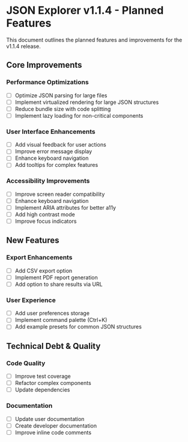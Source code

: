 # JSON Explorer v1.1.4 - Planned Features

This document outlines the planned features and improvements for the v1.1.4 release.

## Core Improvements

### Performance Optimizations
- [ ] Optimize JSON parsing for large files
- [ ] Implement virtualized rendering for large JSON structures
- [ ] Reduce bundle size with code splitting
- [ ] Implement lazy loading for non-critical components

### User Interface Enhancements
- [ ] Add visual feedback for user actions
- [ ] Improve error message display
- [ ] Enhance keyboard navigation
- [ ] Add tooltips for complex features

### Accessibility Improvements
- [ ] Improve screen reader compatibility
- [ ] Enhance keyboard navigation
- [ ] Implement ARIA attributes for better a11y
- [ ] Add high contrast mode
- [ ] Improve focus indicators

## New Features

### Export Enhancements
- [ ] Add CSV export option
- [ ] Implement PDF report generation
- [ ] Add option to share results via URL

### User Experience
- [ ] Add user preferences storage
- [ ] Implement command palette (Ctrl+K)
- [ ] Add example presets for common JSON structures

## Technical Debt & Quality

### Code Quality
- [ ] Improve test coverage
- [ ] Refactor complex components
- [ ] Update dependencies

### Documentation
- [ ] Update user documentation
- [ ] Create developer documentation
- [ ] Improve inline code comments 